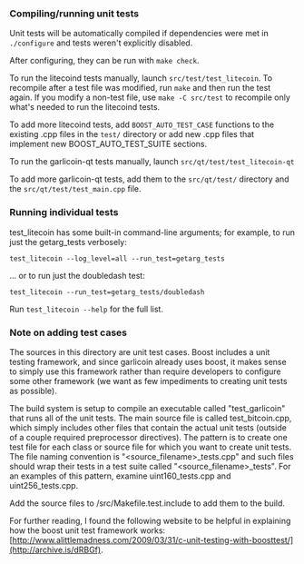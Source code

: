 ### Compiling/running unit tests

Unit tests will be automatically compiled if dependencies were met in `./configure`
and tests weren't explicitly disabled.

After configuring, they can be run with `make check`.

To run the litecoind tests manually, launch `src/test/test_litecoin`. To recompile
after a test file was modified, run `make` and then run the test again. If you
modify a non-test file, use `make -C src/test` to recompile only what's needed
to run the litecoind tests.

To add more litecoind tests, add `BOOST_AUTO_TEST_CASE` functions to the existing
.cpp files in the `test/` directory or add new .cpp files that
implement new BOOST_AUTO_TEST_SUITE sections.

To run the garlicoin-qt tests manually, launch `src/qt/test/test_litecoin-qt`

To add more garlicoin-qt tests, add them to the `src/qt/test/` directory and
the `src/qt/test/test_main.cpp` file.

### Running individual tests

test_litecoin has some built-in command-line arguments; for
example, to run just the getarg_tests verbosely:

    test_litecoin --log_level=all --run_test=getarg_tests

... or to run just the doubledash test:

    test_litecoin --run_test=getarg_tests/doubledash

Run `test_litecoin --help` for the full list.

### Note on adding test cases

The sources in this directory are unit test cases.  Boost includes a
unit testing framework, and since garlicoin already uses boost, it makes
sense to simply use this framework rather than require developers to
configure some other framework (we want as few impediments to creating
unit tests as possible).

The build system is setup to compile an executable called "test_garlicoin"
that runs all of the unit tests.  The main source file is called
test_bitcoin.cpp, which simply includes other files that contain the
actual unit tests (outside of a couple required preprocessor
directives).  The pattern is to create one test file for each class or
source file for which you want to create unit tests.  The file naming
convention is "<source_filename>_tests.cpp" and such files should wrap
their tests in a test suite called "<source_filename>_tests".  For an
examples of this pattern, examine uint160_tests.cpp and
uint256_tests.cpp.

Add the source files to /src/Makefile.test.include to add them to the build.

For further reading, I found the following website to be helpful in
explaining how the boost unit test framework works:
[http://www.alittlemadness.com/2009/03/31/c-unit-testing-with-boosttest/](http://archive.is/dRBGf).
